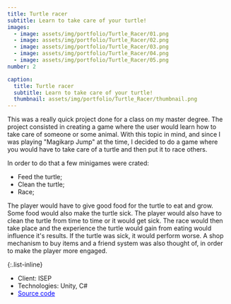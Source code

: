 ```yaml
---
title: Turtle racer
subtitle: Learn to take care of your turtle!
images: 
  - image: assets/img/portfolio/Turtle_Racer/01.png
  - image: assets/img/portfolio/Turtle_Racer/02.png
  - image: assets/img/portfolio/Turtle_Racer/03.png
  - image: assets/img/portfolio/Turtle_Racer/04.png
  - image: assets/img/portfolio/Turtle_Racer/05.png
number: 2

caption:
  title: Turtle racer
  subtitle: Learn to take care of your turtle!
  thumbnail: assets/img/portfolio/Turtle_Racer/thumbnail.png
---
```

This was a really quick project done for a class on my master degree. 
The project consisted in creating a game where the user would learn how to take care of someone or some animal. With this topic in mind, and since I was playing "Magikarp Jump" at the time, I decided to do a game where you would have to take care of a turtle and then put it to race others.

In order to do that a few minigames were crated:
- Feed the turtle;
- Clean the turtle;
- Race;

The player would have to give good food for the turtle to eat and grow. Some food would also make the turtle sick.
The player would also have to clean the turtle from time to time or it would get sick.
The race would then take place and the experience the turtle would gain from eating would influence it's results. If the turtle was sick, it would perform worse.
A shop mechanism to buy items and a friend system was also thought of, in order to make the player more engaged.


{:.list-inline}
- Client: ISEP
- Technologies: Unity, C#
- <a href="https://github.com/JoaoVaz21/TurtleRacer" style="color:blue;">Source code</a>

